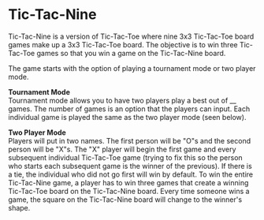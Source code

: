 # Tic-Tac-Nine

Tic-Tac-Nine is a version of Tic-Tac-Toe where nine 3x3 Tic-Tac-Toe board games make up a 3x3 Tic-Tac-Toe board. The objective is to win three Tic-Tac-Toe games so that you win a game on the Tic-Tac-Nine board. 

The game starts with the option of playing a tournament mode or two player mode. 

<b> Tournament Mode </b> <br>
Tournament mode allows you to have two players play a best out of __ games. The number of games is an option that the players can input. Each individual game is played the same as the two player mode (seen below).

<b> Two Player Mode </b> <br>
Players will put in two names. The first person will be "O"s and the second person will be "X"s. The "X" player will begin the first game and every subsequent individual Tic-Tac-Toe game (trying to fix this so the person who starts each subsequent game is the winner of the previous).  If there is a tie, the individual who did not go first will win by default. To win the entire Tic-Tac-Nine game, a player has to win three games that create a winning Tic-Tac-Toe board on the Tic-Tac-Nine board. Every time someone wins a game, the square on the Tic-Tac-Nine board will change to the winner's shape. 
